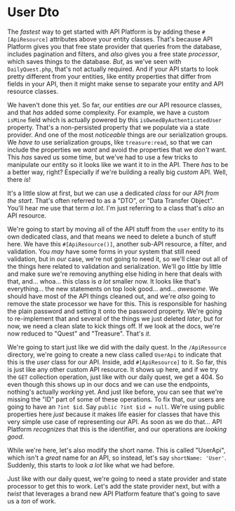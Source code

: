 # User Dto

The *fastest* way to get started with API Platform is by adding these `#[ApiResource]` attributes above your entity classes. That's because API Platform gives you that free state provider that queries from the database, includes pagination and filters, and *also* gives you a free state *processor*, which saves things to the database. *But*, as we've seen with `DailyQuest.php`, that's not actually required. And if your API starts to look pretty different from your entities, like entity properties that differ from fields in your API, then it might make sense to separate your entity and API resource classes.

We haven't done this yet. So far, our entities *are* our API resource classes, and that *has* added some complexity. For example, we have a custom `isMine` field which is actually powered by this `isOwnedByAuthenticatedUser` property. That's a non-persisted property that we populate via a state provider. And one of the most *noticeable* things are our serialization groups. We *have to* use serialization groups, like `treasure:read`, so that we can include the properties we *want* and avoid the properties that we *don't* want. This *has* saved us some time, but we've had to use a few tricks to manipulate our entity so it looks like we want it to in the API. There *has* to be a better way, right? Especially if we're building a really big *custom* API. Well, there *is*!

It's a little slow at first, but we can use a dedicated *class* for our API *from the start*. That's often referred to as a "DTO", or "Data Transfer Object". You'll hear me use that term *a lot*. I'm just referring to a class that's *also* an API resource.

We're going to start by moving all of the API stuff from the `user` entity to its own dedicated class, and that means we need to delete a bunch of stuff here. We have this `#[ApiResource()]`, another sub-API resource, a filter, and validation. You *may* have some forms in your system that still need validation, but in *our* case, we're not going to need it, so we'll clear out all of the things here related to validation and serialization. We'll go little by little and make sure we're removing anything else hiding in here that deals with that, and... whoa... this class is *a lot* smaller now. It looks like that's everything... the new statements on top look good... and... *awesome*. We should have most of the API things cleaned out, and we're *also* going to remove the state processor we have for this. This is responsible for hashing the plain password and setting it onto the password property. We're going to re-implement that and several of the things we just deleted *later*, but for now, we need a clean slate to kick things off. If we look at the docs, we're now reduced to "Quest" and "Treasure". That's *it*.

We're going to start just like we did with the daily quest. In the `/ApiResource` directory, we're going to create a new class called `UserApi` to indicate that this is the *user* class for our API. Inside, add `#[ApiResource]` to it. So far, this is just like any other custom API resource. It shows up here, and if we try the `GET` collection operation, just like with our daily quest, we get a 404. So even though this shows up in our docs and we can use the endpoints, nothing's actually *working* yet. And just like before, you can see that we're missing the "ID" part of some of these operations. To fix that, our users are going to have an `?int $id`. Say `public ?int $id = null`. We're using public properties here *just* because it makes life easier for classes that have this very simple use case of representing our API. As soon as we do that... API Platform *recognizes* that this is the identifier, and our operations are *looking good*.

While we're here, let's also modify the short name. This is called "UserApi", which isn't a *great* name for an API, so instead, let's say `shortName: 'User'`. Suddenly, this starts to look *a lot* like what we had before.

Just like with our daily quest, we're going to need a state provider and state processor to get this to work. Let's add the state provider next, but with a *twist* that leverages a brand new API Platform feature that's going to save us a *ton* of work.

